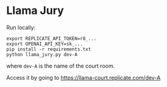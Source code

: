# Llama Jury

Run locally:

```
export REPLICATE_API_TOKEN=r8_...
export OPENAI_API_KEY=sk_...
pip install -r requirements.txt
python llama_jury.py dev-A
```

where `dev-A` is the name of the court room.

Access it by going to https://llama-court.replicate.com/dev-A
